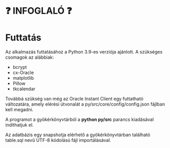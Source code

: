 # ❓ INFOGLALÓ ❓

# Futtatás #
Az alkalmazás futtatásához a Python 3.9-es verziója ajánlott.
A szükséges csomagok az alábbiak:
- bcrypt
- cx-Oracle
- matplotlib
- Pillow
- tkcalendar

Továbbá szükség van még az Oracle Instant Client egy futtatható változatára, amely elérési útvonalát a py/src/core/config/config.json fájlban kell megadni.

A programot a gyökérkönyvtárból a **python py/src** parancs kiadásával indíthatjuk el.

Az adatbázis egy snapshotja elérhető a gyökérkönyvtárban található table.sql nevű UTF-8 kódolású fájl importálásával.